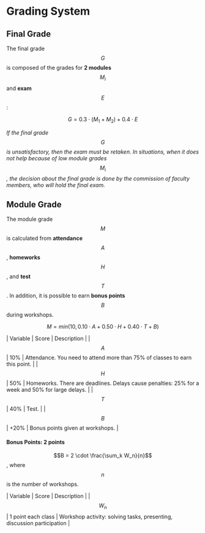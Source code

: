 <!---
The JavaScript code below is needed to support rendering of TeX formulas in GitHub Pages.

See this for kramdown:
https://mikelove.wordpress.com/2015/07/01/how-to-use-latex-math-in-rmd-to-display-properly-on-github-pages/
https://varunagrawal.github.io/2018/03/27/latex
https://stackoverflow.com/questions/26275645/how-to-support-latex-in-github-pages

This is a guideline to render formulas:
https://coderoad.ru/49970549/Проблема-рендеринга-некоторого-синтаксиса-latex-в-MathJax-с-Jekyll-на-github
-->
<script type="text/javascript" async
  src="https://cdnjs.cloudflare.com/ajax/libs/mathjax/2.7.5/MathJax.js?config=TeX-AMS-MML_HTMLorMML">
  MathJax.Hub.Config({
    tex2jax: {
      inlineMath: [['$$','$$'], ['\\(','\\)']],
      processEscapes: true
    }
  });
</script>
 
<!--- The present text is based on https://uneex.ru/HSE/RatingFormula -->

# Grading System

## Final Grade

The final grade $$G$$ is composed of the grades
for __2 modules__ $$M_i$$ and __exam__ $$E$$:

$$G = 0.3 \cdot (M_1 + M_2) + 0.4 \cdot E$$

_If the final grade $$G$$ is unsatisfactory, then the exam must be retaken.
In situations, when it does not help because of low module grades $$M_i$$,
the decision about the final grade is done by the commission of faculty members,
who will hold the final exam._

## Module Grade

The module grade $$M$$ is calculated from __attendance__ $$A$$, __homeworks__ $$H$$, and __test__ $$T$$.
In addition, it is possible to earn __bonus points__ $$B$$ during workshops.

$$M = min(10, 0.10 \cdot A + 0.50 \cdot H + 0.40 \cdot T + B)$$

| Variable | Score | Description |
| $$A$$    | 10%   | Attendance. You need to attend more than 75% of classes to earn this point. |
| $$H$$    | 50%   | Homeworks. There are deadlines. Delays cause penalties: 25% for a week and 50% for large delays. |
| $$T$$    | 40%   | Test. |
| $$B$$    | +20%  | Bonus points given at workshops. |

#### Bonus Points: 2 points

$$B = 2 \cdot \frac{\sum_k W_n}{n}$$, where $$n$$ is the number of workshops.

| Variable | Score              | Description |
| $$W_n$$  | 1 point each class | Workshop activity: solving tasks, presenting, discussion participation |
